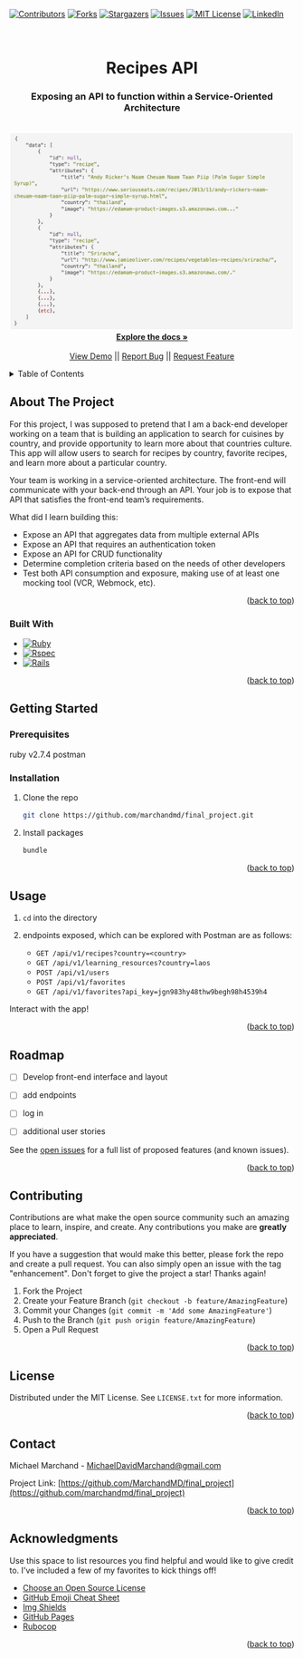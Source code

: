 <!-- Improved compatibility of back to top link: See: https://github.com/marchandmd/final_project/pull/73 -->

<a name="readme-top"></a>

<!--
*** Thanks for checking out the final_project. If you have a suggestion
*** that would make this better, please fork the repo and create a pull request
*** or simply open an issue with the tag "enhancement".
*** Don't forget to give the project a star!
*** Thanks again! Now go create something AMAZING! :D
-->

<!-- PROJECT SHIELDS -->
<!--
*** I'm using markdown "reference style" links for readability.
*** Reference links are enclosed in brackets [ ] instead of parentheses ( ).
*** See the bottom of this document for the declaration of the reference variables
*** for contributors-url, forks-url, etc. This is an optional, concise syntax you may use.
*** https://www.markdownguide.org/basic-syntax/#reference-style-links
-->

[![Contributors][contributors-shield]][contributors-url]
[![Forks][forks-shield]][forks-url]
[![Stargazers][stars-shield]][stars-url]
[![Issues][issues-shield]][issues-url]
[![MIT License][license-shield]][license-url]
[![LinkedIn][linkedin-shield]][linkedin-url]

<!-- PROJECT LOGO -->
<br />
<div align="center">

  <h1 align="center">Recipes API</h1>

  <p align="center">
    <h3>Exposing an API to function within a Service-Oriented Architecture</h3>
    <br />
    <img src="./app/assets/images/final_project.jpg" alt="final_project">
    <br />
    <a href="https://backend.turing.edu/module3/projects/lunch_and_learn/"><strong>Explore the docs »</strong></a>
    <br />
    <br />
    <a href="https://github.com/marchandmd/final_project">View Demo</a>
    ||
    <a href="https://github.com/marchandmd/final_project/issues">Report Bug</a>
    ||
    <a href="https://github.com/marchandmd/final_project/issues">Request Feature</a>
  </p>
</div>

<!-- TABLE OF CONTENTS -->
<details>
  <summary>Table of Contents</summary>
  <ol>
    <li>
      <a href="#about-the-project">About The Project</a>
      <ul>
        <li><a href="#built-with">Built With</a></li>
      </ul>
    </li>
    <li>
      <a href="#getting-started">Getting Started</a>
      <ul>
        <li><a href="#prerequisites">Prerequisites</a></li>
        <li><a href="#installation">Installation</a></li>
      </ul>
    </li>
    <li><a href="#usage">Usage</a></li>
    <li><a href="#roadmap">Roadmap</a></li>
    <li><a href="#contributing">Contributing</a></li>
    <li><a href="#license">License</a></li>
    <li><a href="#contact">Contact</a></li>
    <li><a href="#acknowledgments">Acknowledgments</a></li>
  </ol>
</details>

<!-- ABOUT THE PROJECT -->

## About The Project

For this project, I was supposed to pretend that I am a back-end developer working on a team that is building an application to search for cuisines by country, and provide opportunity to learn more about that countries culture. This app will allow users to search for recipes by country, favorite recipes, and learn more about a particular country.

Your team is working in a service-oriented architecture. The front-end will communicate with your back-end through an API. Your job is to expose that API that satisfies the front-end team’s requirements.

What did I learn building this:

- Expose an API that aggregates data from multiple external APIs
- Expose an API that requires an authentication token
- Expose an API for CRUD functionality
- Determine completion criteria based on the needs of other developers
- Test both API consumption and exposure, making use of at least one mocking tool (VCR, Webmock, etc).



<p align="right">(<a href="#readme-top">back to top</a>)</p>

### Built With

-   [![Ruby][ruby.com]][ruby-url]
-   [![Rspec][rspec.com]][rspec-url]
-   [![Rails][rails.com]][rails-url]

<p align="right">(<a href="#readme-top">back to top</a>)</p>

<!-- GETTING STARTED -->

## Getting Started

### Prerequisites

ruby v2.7.4
postman

### Installation

1. Clone the repo
    ```sh
    git clone https://github.com/marchandmd/final_project.git
    ```
2. Install packages
    ```sh
    bundle
    ```

<p align="right">(<a href="#readme-top">back to top</a>)</p>

<!-- USAGE EXAMPLES -->

## Usage

1. `cd` into the directory
2. endpoints exposed, which can be explored with Postman are as follows:

   - `GET /api/v1/recipes?country=<country>`
   - `GET /api/v1/learning_resources?country=laos`
   - `POST /api/v1/users`
   - `POST /api/v1/favorites`
   - `GET /api/v1/favorites?api_key=jgn983hy48thw9begh98h4539h4`

Interact with the app!

<p align="right">(<a href="#readme-top">back to top</a>)</p>

<!-- ROADMAP -->

## Roadmap

- [ ] Develop front-end interface and layout
- [ ] add endpoints
- [ ] log in
- [ ] additional user stories


See the [open issues](https://github.com/marchandmd/final_project/issues) for a full list of proposed features (and known issues).

<p align="right">(<a href="#readme-top">back to top</a>)</p>

<!-- CONTRIBUTING -->

## Contributing

Contributions are what make the open source community such an amazing place to learn, inspire, and create. Any contributions you make are **greatly appreciated**.

If you have a suggestion that would make this better, please fork the repo and create a pull request. You can also simply open an issue with the tag "enhancement".
Don't forget to give the project a star! Thanks again!

1. Fork the Project
2. Create your Feature Branch (`git checkout -b feature/AmazingFeature`)
3. Commit your Changes (`git commit -m 'Add some AmazingFeature'`)
4. Push to the Branch (`git push origin feature/AmazingFeature`)
5. Open a Pull Request

<p align="right">(<a href="#readme-top">back to top</a>)</p>

<!-- LICENSE -->

## License

Distributed under the MIT License. See `LICENSE.txt` for more information.

<p align="right">(<a href="#readme-top">back to top</a>)</p>

<!-- CONTACT -->

## Contact

Michael Marchand - MichaelDavidMarchand@gmail.com

Project Link: [https://github.com/MarchandMD/final_project](https://github.com/marchandmd/final_project)

<p align="right">(<a href="#readme-top">back to top</a>)</p>

<!-- ACKNOWLEDGMENTS -->

## Acknowledgments

Use this space to list resources you find helpful and would like to give credit to. I've included a few of my favorites to kick things off!

-   [Choose an Open Source License](https://choosealicense.com)
-   [GitHub Emoji Cheat Sheet](https://www.webpagefx.com/tools/emoji-cheat-sheet)
-   [Img Shields](https://shields.io)
-   [GitHub Pages](https://pages.github.com)
-   [Rubocop](https://rubocop.org/)

<p align="right">(<a href="#readme-top">back to top</a>)</p>

<!-- MARKDOWN LINKS & IMAGES -->
<!-- https://www.markdownguide.org/basic-syntax/#reference-style-links -->

[contributors-shield]: https://img.shields.io/github/contributors/marchandmd/final_project.svg?style=for-the-badge
[contributors-url]: https://github.com/marchandmd/final_project/graphs/contributors
[forks-shield]: https://img.shields.io/github/forks/marchandmd/final_project.svg?style=for-the-badge
[forks-url]: https://github.com/marchandmd/final_project/network/members
[stars-shield]: https://img.shields.io/github/stars/marchandmd/final_project.svg?style=for-the-badge
[stars-url]: https://github.com/marchandmd/final_project/stargazers
[issues-shield]: https://img.shields.io/github/issues/marchandmd/final_project.svg?style=for-the-badge
[issues-url]: https://github.com/marchandmd/final_project/issues
[license-shield]: https://img.shields.io/github/license/marchandmd/final_project.svg?style=for-the-badge
[license-url]: https://github.com/marchandmd/final_project/blob/master/LICENSE.txt
[linkedin-shield]: https://img.shields.io/badge/-LinkedIn-black.svg?style=for-the-badge&logo=linkedin&colorB=555
[linkedin-url]: https://linkedin.com/in/mmarchand1/
[product-screenshot]: images/screenshot.png
[bootstrap.com]: https://img.shields.io/badge/Bootstrap-563D7C?style=for-the-badge&logo=bootstrap&logoColor=white
[bootstrap-url]: https://getbootstrap.com
[ruby.com]: https://img.shields.io/badge/ruby-v2.7.4-red
[ruby-url]: https://ruby-doc.org/core-2.7.2/
[rspec.com]: https://img.shields.io/badge/rspec-v3.12-success
[rspec-url]: https://rspec.info/documentation/
[rails.com]: https://img.shields.io/badge/rails-v5.2-success
[rails-url]: https://guides.rubyonrails.org/v5.2/
